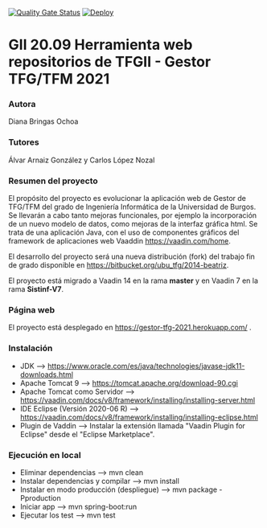 [![Quality Gate Status](https://sonarcloud.io/api/project_badges/measure?project=dbo1001_Gestor-TFG-2021&metric=alert_status)](https://sonarcloud.io/dashboard?id=dbo1001_Gestor-TFG-2021) [![Deploy](https://www.herokucdn.com/deploy/button.svg)](https://gestor-tfg-2021.herokuapp.com)

# GII 20.09 Herramienta web repositorios de TFGII - Gestor TFG/TFM 2021

### Autora
Diana Bringas Ochoa

### Tutores
Álvar Arnaiz González y Carlos López Nozal

### Resumen del proyecto
El propósito del proyecto es evolucionar la aplicación web de Gestor de TFG/TFM del grado de Ingeniería Informática de la Universidad de Burgos. Se llevarán a cabo tanto mejoras funcionales, por ejemplo la incorporación de un nuevo modelo de datos, como mejoras de la interfaz gráfica html. Se trata de una aplicación Java, con el uso de componentes gráficos del framework de aplicaciones web Vaaddin https://vaadin.com/home.  

El desarrollo del proyecto será una nueva distribución (fork) del trabajo fin de grado disponible en https://bitbucket.org/ubu_tfg/2014-beatriz.

El proyecto está migrado a Vaadin 14 en la rama **master** y en Vaadin 7 en la rama **Sistinf-V7**.

### Página web
El proyecto está desplegado en https://gestor-tfg-2021.herokuapp.com/ .

### Instalación
* JDK --> https://www.oracle.com/es/java/technologies/javase-jdk11-downloads.html
* Apache Tomcat 9 --> https://tomcat.apache.org/download-90.cgi
* Apache Tomcat como Servidor --> https://vaadin.com/docs/v8/framework/installing/installing-server.html
* IDE Eclipse (Versión 2020-06 R) --> https://vaadin.com/docs/v8/framework/installing/installing-eclipse.html
* Plugin de Vaddin --> Instalar la extensión llamada "Vaadin Plugin for Eclipse" desde el "Eclipse Marketplace".

### Ejecución en local
* Eliminar dependencias --> mvn clean
* Instalar dependencias y compilar --> mvn install
* Instalar en modo producción (despliegue) --> mvn package -Pproduction
* Iniciar app --> mvn spring-boot:run
* Ejecutar los test --> mvn test
